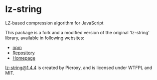lz-string
=========
LZ-based compression algorithm for JavaScript

This package is a fork and a modified version of the original 'lz-string' library, available in following websites:
- [npm](https://www.npmjs.com/package/lz-string)
- [Repository](https://github.com/pieroxy/lz-string)
- [Homepage](https://github.com/pieroxy/lz-string)

lz-string@1.4.4 is created by Pieroxy, and is licensed under WTFPL and MIT.
